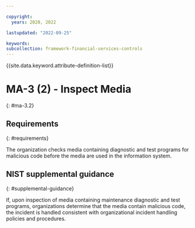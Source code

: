 ```yaml
---

copyright:
  years: 2020, 2022

lastupdated: "2022-09-25"

keywords: 
subcollection: framework-financial-services-controls
---
```


{{site.data.keyword.attribute-definition-list}}

         
# MA-3 (2) - Inspect Media
{: #ma-3.2}

## Requirements
{: #requirements}

The organization checks media containing diagnostic and test programs for malicious code before the media are used in the information system.

## NIST supplemental guidance
{: #supplemental-guidance}

If, upon inspection of media containing maintenance diagnostic and test programs, organizations determine that the media contain malicious code, the incident is handled consistent with organizational incident handling policies and procedures.



